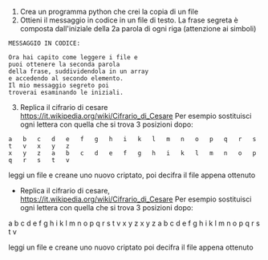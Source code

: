 1. Crea un programma python che crei la copia di un file
1. Ottieni il messaggio in codice in un file di testo. La frase segreta è composta dall'iniziale della 2a parola di ogni riga (attenzione ai simboli)  

```
MESSAGGIO IN CODICE:

Ora hai capito come leggere i file e
puoi ottenere la seconda parola
della frase, suddividendola in un array
e accedendo al secondo elemento.
Il mio messaggio segreto poi
troverai esaminando le iniziali.
```

3. Replica il cifrario di cesare https://it.wikipedia.org/wiki/Cifrario_di_Cesare
Per esempio sostituisci ogni lettera con quella che si trova 3 posizioni dopo:
```
a	b	c	d	e	f	g	h	i	k	l	m	n	o	p	q	r	s	t	v	x	y	z
x	y	z	a	b	c	d	e	f	g	h	i	k	l	m	n	o	p	q	r	s	t	v
```
leggi un file e creane uno nuovo criptato, poi decifra il file appena ottenuto


- Replica il cifrario di cesare, 
https://it.wikipedia.org/wiki/Cifrario_di_Cesare
Per esempio sostituisci ogni lettera con quella che si trova 3 posizioni dopo:

a	b	c	d	e	f	g	h	i	k	l	m	n	o	p	q	r	s	t	v	x	y	z
x	y	z	a	b	c	d	e	f	g	h	i	k	l	m	n	o	p	q	r	s	t	v

leggi un file e creane uno nuovo criptato
poi decifra il file appena ottenuto


